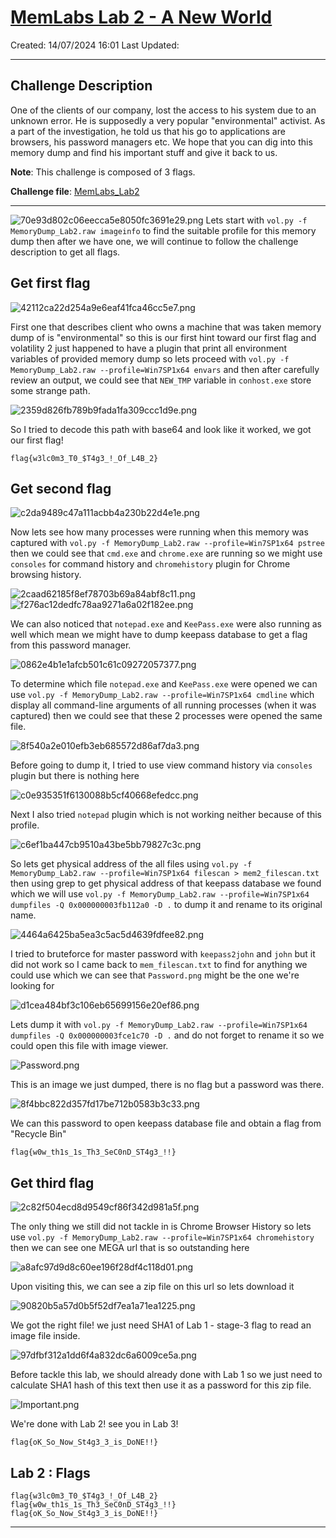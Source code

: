 # [MemLabs Lab 2 - A New World](https://github.com/stuxnet999/MemLabs/tree/master/Lab%202)
Created: 14/07/2024 16:01
Last Updated: 
***
## Challenge Description
One of the clients of our company, lost the access to his system due to an unknown error. He is supposedly a very popular "environmental" activist. As a part of the investigation, he told us that his go to applications are browsers, his password managers etc. We hope that you can dig into this memory dump and find his important stuff and give it back to us.

**Note**: This challenge is composed of 3 flags.

**Challenge file**: [MemLabs_Lab2](https://mega.nz/#!ChoDHaja!1XvuQd49c7-7kgJvPXIEAst-NXi8L3ggwienE1uoZTk)
***
![70e93d802c06eecca5e8050fc3691e29.png](/_resources/70e93d802c06eecca5e8050fc3691e29.png)
Lets start with `vol.py -f MemoryDump_Lab2.raw imageinfo` to find the suitable profile for this memory dump then after we have one, we will continue to follow the challenge description to get all flags.

## Get first flag
![42112ca22d254a9e6eaf41fca46cc5e7.png](/_resources/42112ca22d254a9e6eaf41fca46cc5e7.png)

First one that describes client who owns a machine that was taken memory dump of is "environmental" so this is our first hint toward our first flag and volatility 2 just happened to have a plugin that print all environment variables of provided memory dump so lets proceed with `vol.py -f MemoryDump_Lab2.raw --profile=Win7SP1x64 envars` and then after carefully review an output, we could see that `NEW_TMP` variable in `conhost.exe` store some strange path.

![2359d826fb789b9fada1fa309ccc1d9e.png](/_resources/2359d826fb789b9fada1fa309ccc1d9e.png)

So I tried to decode this path with base64 and look like it worked, we got our first flag!

```
flag{w3lc0m3_T0_$T4g3_!_Of_L4B_2}
```

## Get second flag
![c2da9489c47a111acbb4a230b22d4e1e.png](/_resources/c2da9489c47a111acbb4a230b22d4e1e.png)

Now lets see how many processes were running when this memory was captured with `vol.py -f MemoryDump_Lab2.raw --profile=Win7SP1x64 pstree` then we could see that `cmd.exe` and `chrome.exe` are running so we might use `consoles` for command history and `chromehistory` plugin for Chrome browsing history.

![2caad62185f8ef78703b69a84abf8c11.png](/_resources/2caad62185f8ef78703b69a84abf8c11.png)
![f276ac12dedfc78aa9271a6a02f182ee.png](/_resources/f276ac12dedfc78aa9271a6a02f182ee.png)

We can also noticed that `notepad.exe` and `KeePass.exe` were also running as well which mean we might have to dump keepass database to get a flag from this password manager.

![0862e4b1e1afcb501c61c09272057377.png](/_resources/0862e4b1e1afcb501c61c09272057377.png)

To determine which file `notepad.exe` and `KeePass.exe` were opened we can use `vol.py -f MemoryDump_Lab2.raw --profile=Win7SP1x64 cmdline` which display all command-line arguments of all running processes (when it was captured) then we could see that these 2 processes were opened the same file.

![8f540a2e010efb3eb685572d86af7da3.png](/_resources/8f540a2e010efb3eb685572d86af7da3.png)

Before going to dump it, I tried to use view command history via `consoles` plugin but there is nothing here

![c0e935351f6130088b5cf40668efedcc.png](/_resources/c0e935351f6130088b5cf40668efedcc.png)

Next I also tried `notepad` plugin which is not working neither because of this profile.

![c6ef1ba447cb9510a43be5bb79827c3c.png](/_resources/c6ef1ba447cb9510a43be5bb79827c3c.png)

So lets get physical address of the all files using `vol.py -f MemoryDump_Lab2.raw --profile=Win7SP1x64 filescan > mem2_filescan.txt` then using grep to get physical address of that keepass database we found which we will use `vol.py -f MemoryDump_Lab2.raw --profile=Win7SP1x64 dumpfiles -Q 0x000000003fb112a0 -D .` to dump it and rename to its original name.

![4464a6425ba5ea3c5ac5d4639fdfee82.png](/_resources/4464a6425ba5ea3c5ac5d4639fdfee82.png)

I tried to bruteforce for master password with `keepass2john` and `john` but it did not work so I came back to `mem_filescan.txt` to find for anything we could use which we can see that `Password.png` might be the one we're looking for

![d1cea484bf3c106eb65699156e20ef86.png](/_resources/d1cea484bf3c106eb65699156e20ef86.png)

Lets dump it with `vol.py -f MemoryDump_Lab2.raw --profile=Win7SP1x64 dumpfiles -Q 0x000000003fce1c70 -D .` and do not forget to rename it so we could open this file with image viewer.

![Password.png](/_resources/Password.png)

This is an image we just dumped, there is no flag but a password was there.

![8f4bbc822d357fd17be712b0583b3c33.png](/_resources/8f4bbc822d357fd17be712b0583b3c33.png)

We can this password to open keepass database file and obtain a flag from "Recycle Bin"

```
flag{w0w_th1s_1s_Th3_SeC0nD_ST4g3_!!}
```

## Get third flag
![2c82f504ecd8d9549cf86f342d981a5f.png](/_resources/2c82f504ecd8d9549cf86f342d981a5f.png)

The only thing we still did not tackle in is Chrome Browser History so lets use `vol.py -f MemoryDump_Lab2.raw --profile=Win7SP1x64 chromehistory` then we can see one MEGA url that is so outstanding here

![a8afc97d9d8c60ee196f28df4c118d01.png](/_resources/a8afc97d9d8c60ee196f28df4c118d01.png)

Upon visiting this, we can see a zip file on this url so lets download it

![90820b5a57d0b5f52df7ea1a71ea1225.png](/_resources/90820b5a57d0b5f52df7ea1a71ea1225.png)

We got the right file! we just need SHA1 of Lab 1 - stage-3 flag to read an image file inside.

![97dfbf312a1dd6f4a832dc6a6009ce5a.png](/_resources/97dfbf312a1dd6f4a832dc6a6009ce5a.png)

Before tackle this lab, we should already done with Lab 1 so we just need to calculate SHA1 hash of this text then use it as a password for this zip file.

![Important.png](/_resources/Important.png)

We're done with Lab 2! see you in Lab 3!

```
flag{oK_So_Now_St4g3_3_is_DoNE!!}
```

## Lab 2 : Flags
```
flag{w3lc0m3_T0_$T4g3_!_Of_L4B_2}
flag{w0w_th1s_1s_Th3_SeC0nD_ST4g3_!!}
flag{oK_So_Now_St4g3_3_is_DoNE!!}
```
***